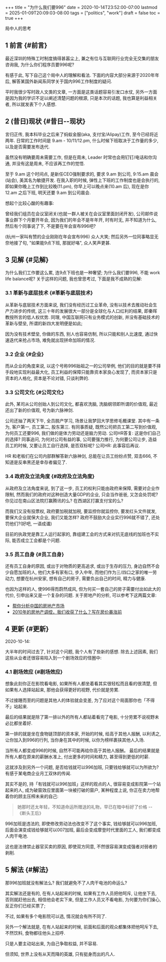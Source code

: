 +++
title = "为什么我们要996"
date = 2020-10-14T23:52:00-07:00
lastmod = 2025-01-09T20:09:03-08:00
tags = ["politics", "work"]
draft = false
toc = true
+++

局中人的思考


## <span class="section-num">1</span> 前言 {#前言}

最近深圳的特殊工时制度搞得甚嚣尘上, 兼之有位与互联网行业完全无交集的朋友咨询我, 为什么你们程序员要996呢?

有感于此, 写下自己这个局中人的理解和看法. 下面的内容大部分来源于2020年年后, 解答某国外新闻系同学关于国内996工作制度的疑问.

平时我很少写时政人文类的文章, 一方面是这类话题容易引发口水仗, 另外一方面是因为我的学识不足以阐述清楚问题的根源, 只是本次的话题, 我也算是利益相关者, 所以就发表下个人感想.


## <span class="section-num">2</span> (昔日)现状 {#昔日--现状}

言归正传, 我本科毕业之后来了蚂蚁金服(aka, 支付宝/Alipay)工作, 至今已经将近两年. 日常的工作时间是 9.am - 10/11/12.pm, 什么时候下班取决于工作量的多少, 以及是否需要发布迭代.

虽然没有明确要周未需要工作, 但是在周未, Leader 时常也会用钉钉/电话和你沟通, 并没有这是周未, 不应该再工作的觉悟.

至于 9.am 这个时间点, 是新任CEO强制要求的, 要求 9.am 到公司, 9:15.am 晨会(站会), 美其名为敏捷开发. 在我入职的时候, 弹性上下班的工作制度也是会执行的, 即如果你晚上工作到比较晚(11.pm), 你早上可以晚点来(10.am 后), 现在是你 12.am 之后下班, 明天还要 9.am 到公司晨会.

想起个比较心酸的有趣事:

曾经我们组员在会议室闭关(也就一群人被关在会议室里面封闭开发), 公司邮件说事业群下个月要开年会, 因为我们的年会不是年年开, 时有时无, 并不知道为什么, 然后有个同事说了下, 不是要在年会宣布996吧?

(杭州一家叫有赞的企业刚刚在年会宣布996) 众人大笑; 然后另外一位同事略显无奈地接了句, "如果能9点下班, 那就好咯", 众人笑声更甚.


## <span class="section-num">3</span> 见解 {#见解}

为什么我们工作要这么累, 连9点下班也是一种奢望; 为什么我们要996, 不能 work life balance呢? 关于这样的问题, 我也曾思考过, 下面是我不成熟的见解:


### <span class="section-num">3.1</span> 革新与底层技术 {#革新与底层技术}

从革新与底层技术方面来说, 我们没有经历过工业革命, 没有以技术去推动社会生产力进步的传统, 这三十年的发展很大一部分是全球化与人口红利的结果, 即秦晖教授所言的低人权优势. 同理, 中国互联网只有业务模式的创新,
并没有基础技术的革新与壁垒, 所谓的新四大发明便是如此;

因为没有技术壁垒, 你做的东西, 别人也容易仿制, 所以只能和别人比速度, 通过快速迭代来抢占市场, 难免就出现拼命加班的情况.


### <span class="section-num">3.2</span> 企业 {#企业}

而从企业的角度来说, 以这个号称996始祖之一的公司举例, 他们的目的就是要不择手段地实现利益最大化, 员工利益的保障只能靠资本家良心发现了, 而资本家只是资本的人格化, 资本是不论对错, 只谈利弊的.


### <span class="section-num">3.3</span> 公司文化 {#公司文化}

此外, 某司从公司创始人到公司文化, 都喜欢洗脑, 洗脑纲领即所谓的价值观, 最近还出了新的价值观, 号为新六脉神剑.

公司还抽了两天下午, 全员脱产学习, 场景让我梦回大学思修毛概课堂. 其中有一条为, 客户第一, 员工第二, 股东第三. 有同事质疑,
既然公司把员工第二写到价值观, 为何员工还要996, 我们做的是体力劳动还是脑力劳动. 公司HR答复: 这是你们自己的选择?
同事追问, 为何对公司有益的事, 公司要强力推行, 为何要公司让步, 造益员工的时候, 又要让员工自行选择, 是否双标呢? 公司HR: 此事容后再议.

HR 和老板们在公司内部群解答新六脉神剑, 总能在让员工纷纷点赞, 双击666, 不知道是反串黑还是幸存者偏见了.


### <span class="section-num">3.4</span> 政府及立法角度 {#政府及立法角度}

从政府及立法角度来说, 到了这一步, 员工的权利只能由政府来保障, 需要对企业作限制, 然而我们的政府对这种创造大量GDP的企业, 只会当作爸爸, 又怎会处罚呢? 你见过在南山区法院打赢腾讯的么? 在西湖区打赢支付宝的么?

而我们又没有投票权, 政府要加税就加税, 要监控你就监控你, 要发红头文件就发, 要保大企业就保大企业, 我们又能怎样? 政府不鼓励大企业实行996就不错了, 还处罚他们?(好吧, 一语成谶)

目前的执政党是靠工人运行起家的, 靠组建工会的方式来对抗无底线的加班也不实际, 能否成立工会都是个问题.


### <span class="section-num">3.5</span> 员工自身 {#员工自身}

还有员工自身的原因, 或出于对物质的更高追求, 或出于生存的压力, 身边自然不会少自愿加班的人, 他们大多有家有口, 步入中年,
而他们作为三/四口之家的唯一劳动力, 想要在杭州安家, 想有自己的房子, 需要负出自己的时间, 精力与健康.

也因为这样的人, 使996得而蔚然成风, 但为何买一套自己的房子需要付出如此大的代价, 引申出来又是一个复杂的问题.
关于房地产的分析, 可以参考下这两篇文章:

-   [帮你分析中国的房地产市场](https://program-think.blogspot.com/2013/03/weekly-share-42.html)
-   [2010年的房地产调控，我们收获了什么？写在房价暴涨前](https://github.com/shenzhengfang/kkndme_tianya)


## <span class="section-num">4</span> 更新 {#更新}

2020-10-14:

大半年的时间过去了, 针对这个问题, 我个人有了些新的感想. 除去上述因素, 我们这些从业者还很容易陷入到一个剧场效应的怪圈中:


### <span class="section-num">4.1</span> 剧场效应 {#剧场效应}

想象此刻你正在影院看电影, 如果所有人都坐着看其实很轻松而且看的很清楚, 但如果有人选择站起来, 那他会获得更好的视野, 代价就是劳累.

不过接踵而至的问题是其他人的体验就会变差, 为了应对这个局面那你也「不得不」站起来.

最后的结果就是除了第一排以外的所有人都站着看完了电影, 十分劳累不说视野未必比都坐着好.

第一排的就是坐在食物链顶部的资本家, 开始的时候, 给高于其他人报酬, 以利诱之, 让你加入到996的行列, 当你身在其中的时候,
以你为榜样裹挟其他人入场.

当所有人都变成996的时候, 自然不可能再给你高于其他人报酬。 最后的结果就是所有人都在原来的薪酬水准上, 付出更多的时间和精力,
甚至得到更低的时薪.

这就涉及到另外一个问题, 是否给钱就可以996加班, 只要钱给够就可以为所欲为? 有感于某电商企业月工双休的传闻.

其实不是的, 持「有钱就可以996加班」这样的观点的人, 很容易变成影院第一个站起来的人, 成为破窗效应里面第一块被打破的窗户,
某种程度上说, 你正在卖力地帮着你的顾主压榨未来的自己:

> 她那时还太年轻，不知道命运所赠送的礼物，早已在暗中标好了价格 -- 《断头王后》

996加班是违法的, 即使修改劳动法也改变不了这个事实, 钱给够就可以996加班, 后面会演变成钱给够就可以007加班, 最后会变成摩登时代里面的工人, 我们都变成人肉干电池.

这也是法律禁止器官买卖的原因, 即使双方同意, 不然很容易演变成强者对弱者的剥削.


## <span class="section-num">5</span> 解法 {#解法}

那996加班就没有解法么? 我们就避免不了人肉干电池的命运么?

其实解法还是有的, 在有人站起来的时候, 如果有工作人员把他呵斥, 让他坐下去, 否则就赶他出去, 相信他会老实下来, 但是工作人员又不看电影, 为何要为你们操心, 反正你们已经买票了;

不过, 如果有多个电影院可以选, 情况就会有所不同了.

另外一个解法就是, 在有人站起来的时候, 前面和后面的观众都集体把他呵斥下去, 不然饮料, 食物都往他头上招呼.

只是人要主动站出来, 为自己争取权益, 并不容易.

但须知, 世界上没有从天而降的英雄, 只有挺身而出的凡人.
